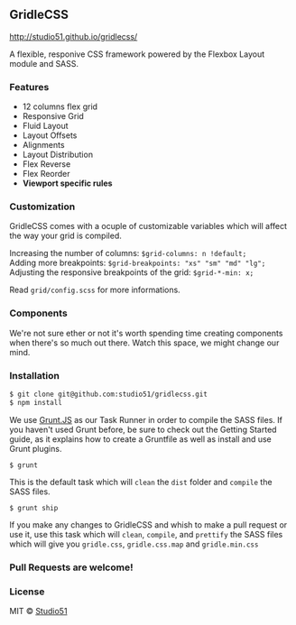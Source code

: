 ## GridleCSS

http://studio51.github.io/gridlecss/

A flexible, responive CSS framework powered by the Flexbox Layout module and
SASS.

### Features

* 12 columns flex grid
* Responsive Grid
* Fluid Layout
* Layout Offsets
* Alignments
* Layout Distribution
* Flex Reverse
* Flex Reorder
* **Viewport specific rules**

### Customization

GridleCSS comes with a ocuple of customizable variables which will affect the
way your grid is compiled.

Increasing the number of columns: `$grid-columns: n !default;` <br />
Adding more breakpoints: `$grid-breakpoints: "xs" "sm" "md" "lg";` <br />
Adjusting the responsive breakpoints of the grid: `$grid-*-min: x;` <br />

Read `grid/config.scss` for more informations.

### Components

We're not sure ether or not it's worth spending time creating components when
there's so much out there.
Watch this space, we might change our mind.

### Installation

``` bash
$ git clone git@github.com:studio51/gridlecss.git
$ npm install
```

We use [Grunt.JS] as our Task Runner in order to compile the SASS files.
If you haven't used Grunt before, be sure to check out the Getting Started
guide, as it explains how to create a Gruntfile as well as install and use Grunt
plugins.

`$ grunt`

This is the default task which will `clean` the `dist` folder and `compile` the
SASS files.

`$ grunt ship`

If you make any changes to GridleCSS and whish to make a pull request or use it,
use this task which will `clean`, `compile`, and `prettify` the SASS files which
will give you `gridle.css`, `gridle.css.map` and `gridle.min.css`


### Pull Requests are welcome!

### License

MIT &copy; [Studio51]

[Studio51]:http://creative-studio51.co.uk
[Grunt.JS]:http://gruntjs.com
